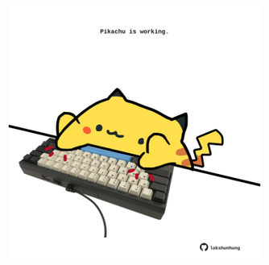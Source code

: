 <!-- built at 06/04/2025, 19:00:30 UTC -->
<p align="center">
  <img width="500" height="500" src="./ReadmeImage.svg">
</p>

